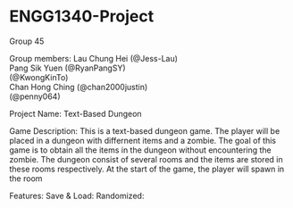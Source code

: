 # ENGG1340-Project

Group 45

Group members:
Lau Chung Hei (@Jess-Lau)\
Pang Sik Yuen (@RyanPangSY)\
(@KwongKinTo)\
Chan Hong Ching (@chan2000justin)\
(@penny064)

Project Name: Text-Based Dungeon

Game Description:
This is a text-based dungeon game. The player will be placed in a dungeon with differnent items and a zombie. The goal of this game is to obtain all the items in the dungeon without encountering the zombie. The dungeon consist of several rooms and the items are stored in these rooms respectively. At the start of the game, the player will spawn in the room 

Features:
Save & Load:
Randomized:

